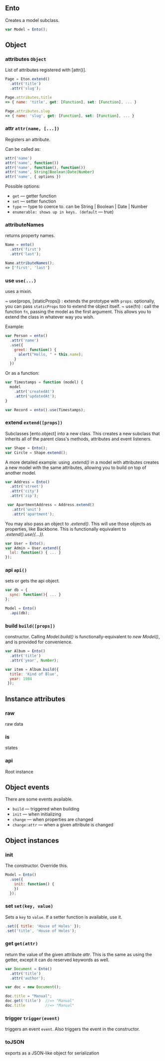 <a name="Ento"></a>
## Ento

Creates a model subclass.

```js
var Model = Ento();
```

<a name="Object"></a>
## Object



<a name="attributes"></a>
### attributes `Object`

List of attributes registered with [attr()].

```js
Page = Eton.extend()
  .attr('title')
  .attr('slug');

Page.attributes.title
=> { name: 'title', get: [Function], set: [Function], ... }

Page.attributes.slug
=> { name: 'slug', get: [Function], set: [Function], ... }
```

<a name="attr"></a>
### attr `attr(name, [...])`

Registers an attribute.

Can be called as:

```js
attr('name')
attr('name', function())
attr('name', function(), function())
attr('name', String|Boolean|Date|Number)
attr('name', { options })
```

Possible options:

* `get` <span class='dash'>&mdash;</span> getter function
* `set` <span class='dash'>&mdash;</span> setter function
* `type` <span class='dash'>&mdash;</span> type to coerce to. can be String | Boolean | Date | Number
* `enumerable: shows up in keys. (default` <span class='dash'>&mdash;</span> true)

<a name="attributeNames"></a>
### attributeNames

returns property names.

```js
Name = ento()
  .attr('first')
  .attr('last');

Name.attributeNames();
=> ['first', 'last']
```

<a name="use"></a>
### use `use(...)`

uses a mixin.

~ use(props, [staticProps]) :
  extends the prototype with `props`. optionally, you can pass
  `staticProps` too to extend the object itself.
~ use(fn) :
  call the function `fn`, passing the model as the first argument. This
  allows you to extend the class in whatever way you wish.

Example:

```js
var Person = ento()
  .attr('name')
  .use({
    greet: function() {
      alert("Hello, " + this.name);
    }
  })
```

Or as a function:

```js
var Timestamps = function (model) {
  model
    .attr('createdAt')
    .attr('updatedAt');
}

var Record = ento().use(Timestamps);
```

<a name="extend"></a>
### extend `extend([props])`

Subclasses [ento.object] into a new class. This creates a new
subclass that inherits all of the parent class's methods,
attributes and event listeners.

```js
var Shape = Ento();
var Circle = Shape.extend();
```

A more detailed example: using *.extend()* in a model with
attributes creates a new model with the same attributes, allowing
you to build on top of another model.

```js
var Address = Ento()
  .attr('street')
  .attr('city')
  .attr('zip');

 var ApartmentAddress = Address.extend()
   .attr('unit')
   .attr('apartment');
```

You may also pass an object to *.extend()*. This will use those
objects as properties, like Backbone. This is functionally
equivalent to *.extend().use({...})*.

```js
var User = Ento();
var Admin = User.extend({
  lol: function() { ... }
});
```

<a name="api"></a>
### api `api()`

sets or gets the api object.

```js
var db = {
  sync: function(){ ... }
};

Model = Ento()
  .api(db);
```

<a name="build"></a>
### build `build([props])`

constructor. Calling *Model.build()* is functionally-equivalent to
*new Model()*, and is provided for convenience.

```js
var Album = Ento()
  .attr('title')
  .attr('year', Number);

var item = Album.build({
  title: 'Kind of Blue',
  year: 1984
 });
```

<a name="Instance_attributes"></a>
## Instance attributes



<a name="raw"></a>
### raw

raw data

<a name="is"></a>
### is

states

<a name="api"></a>
### api

Root instance

<a name="Object_events"></a>
## Object events


There are some events available.

* `build` <span class='dash'>&mdash;</span> triggered when building
* `init` <span class='dash'>&mdash;</span> when initializing
* `change` <span class='dash'>&mdash;</span> when properties are changed
* `change:attr` <span class='dash'>&mdash;</span> when a given attribute is changed

<a name="Object_instances"></a>
## Object instances



<a name="init"></a>
### init

The constructor. Override this.

```js
Model = Ento()
  .use({
    init: function() {
    })
  });
```

<a name="set"></a>
### set `set(key, value)`

Sets a `key` to `value`. If a setter function is available, use it.

```js
.set({ title: 'House of Holes' });
.set('title', 'House of Holes');
```

<a name="get"></a>
### get `get(attr)`

return the value of the given attribute *attr*. This is the
same as using the getter, except it can do reserved keywords as
well.

```js
var Document = Ento()
  .attr('title')
  .attr('author');

var doc = new Document();

doc.title = "Manual";
doc.get('title')  //=> "Manual"
doc.title         //=> "Manual"
```

<a name="trigger"></a>
### trigger `trigger(event)`

triggers an event `event`. Also triggers the event in the
constructor.

<a name="toJSON"></a>
### toJSON

exports as a JSON-like object for serialization
